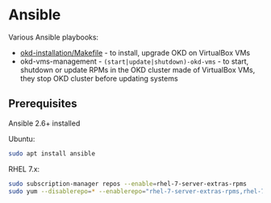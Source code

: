 # Ansible

Various Ansible playbooks:

- [okd-installation/Makefile](okd-installation/Makefile) - to install, upgrade OKD on VirtualBox VMs
- okd-vms-management - `(start|update|shutdown)-okd-vms` - to start, shutdown or update RPMs in the  OKD cluster made of VirtualBox VMs, they stop OKD cluster before updating systems

## Prerequisites

Ansible 2.6+ installed

Ubuntu:

```bash
sudo apt install ansible
```

RHEL 7.x:

```bash
sudo subscription-manager repos --enable=rhel-7-server-extras-rpms
sudo yum --disablerepo=* --enablerepo="rhel-7-server-extras-rpms,rhel-7-server-rpms" install ansible
```